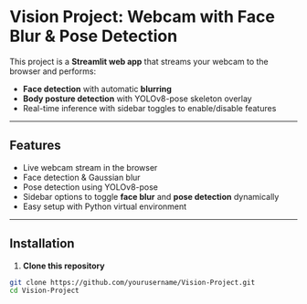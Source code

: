 

# Vision Project: Webcam with Face Blur & Pose Detection

This project is a **Streamlit web app** that streams your webcam to the browser and performs:

- **Face detection** with automatic **blurring**
- **Body posture detection** with YOLOv8-pose skeleton overlay
- Real-time inference with sidebar toggles to enable/disable features

---

## Features

- Live webcam stream in the browser
- Face detection & Gaussian blur
- Pose detection using YOLOv8-pose
- Sidebar options to toggle **face blur** and **pose detection** dynamically
- Easy setup with Python virtual environment

---

## Installation

1. **Clone this repository**

```bash
git clone https://github.com/yourusername/Vision-Project.git
cd Vision-Project
